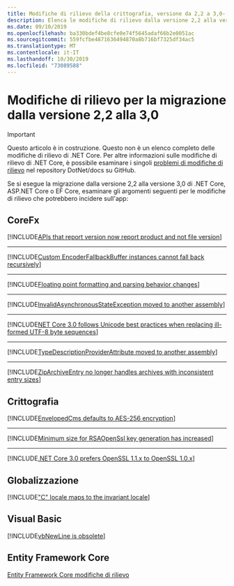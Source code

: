 ```yaml
---
title: Modifiche di rilievo della crittografia, versione da 2,2 a 3,0-.NET Core
description: Elenca le modifiche di rilievo dalla versione 2,2 alla versione 3,0 di .NET Core, ASP.NET Core e EF Core.
ms.date: 09/10/2019
ms.openlocfilehash: ba330bdef4be8cfe0e74f5645adaf66b2e0051ac
ms.sourcegitcommit: 559fcfbe4871636494870a8b716bf7325df34ac5
ms.translationtype: MT
ms.contentlocale: it-IT
ms.lasthandoff: 10/30/2019
ms.locfileid: "73089588"
---
```

# <a name="breaking-changes-for-migration-from-version-22-to-30"></a>Modifiche di rilievo per la migrazione dalla versione 2,2 alla 3,0

> [!IMPORTANT]
> Questo articolo è in costruzione. Questo non è un elenco completo delle modifiche di rilievo di .NET Core. Per altre informazioni sulle modifiche di rilievo di .NET Core, è possibile esaminare i singoli [problemi di modifiche di rilievo](https://github.com/dotnet/docs/issues?q=is%3Aissue+is%3Aopen+label%3Abreaking-change) nel repository DotNet/docs su GitHub. 

Se si esegue la migrazione dalla versione 2,2 alla versione 3,0 di .NET Core, ASP.NET Core o EF Core, esaminare gli argomenti seguenti per le modifiche di rilievo che potrebbero incidere sull'app:

## <a name="corefx"></a>CoreFx

[!INCLUDE[APIs that report version now report product and not file version](~/includes/core-changes/corefx/version-information-changes.md)]

***

[!INCLUDE[Custom EncoderFallbackBuffer instances cannot fall back recursively](~/includes/core-changes/corefx/custom-encoderfallbackbuffer-cannot-be-recursive.md)]

***

[!INCLUDE[Floating point formatting and parsing behavior changes](~/includes/core-changes/corefx/floating-point-changes.md)]

***

[!INCLUDE[InvalidAsynchronousStateException moved to another assembly](~/includes/core-changes/corefx/move-invalidasynchronousstateexception.md)]

***

[!INCLUDE[NET Core 3.0 follows Unicode best practices when replacing ill-formed UTF-8 byte sequences](~/includes/core-changes/corefx/net-core-3-0-follows-unicode-utf8-best-practices.md)]

***

[!INCLUDE[TypeDescriptionProviderAttribute moved to another assembly](~/includes/core-changes/corefx/move-typedescriptionproviderattribute.md)]

***

[!INCLUDE[ZipArchiveEntry no longer handles archives with inconsistent entry sizes](~/includes/core-changes/corefx/ziparchiveentry-and-inconsistent-entry-sizes.md)]

## <a name="cryptography"></a>Crittografia

[!INCLUDE[EnvelopedCms defaults to AES-256 encryption](~/includes/core-changes/cryptography/envelopedcms-defaults-to-aes256.md)]

***

[!INCLUDE[Minimum size for RSAOpenSsl key generation has increased](~/includes/core-changes/cryptography/minimum-rsaopenssl-key-size-change.md)]

***

[!INCLUDE[.NET Core 3.0 prefers OpenSSL 1.1.x to OpenSSL 1.0.x](~/includes/core-changes/cryptography/net-core-3-0-prefers-openssl-1-1-x.md)]

## <a name="globalization"></a>Globalizzazione

[!INCLUDE["C" locale maps to the invariant locale](~/includes/core-changes/globalization/c-locale-maps-to-invariant-locale.md)]

## <a name="visual-basic"></a>Visual Basic

[!INCLUDE[vbNewLine is obsolete](~/includes/core-changes/visualbasic/vbnewline-is-obsolete.md)]

## <a name="entity-framework-core"></a>Entity Framework Core

[Entity Framework Core modifiche di rilievo](/ef/core/what-is-new/ef-core-3.0/breaking-changes)
